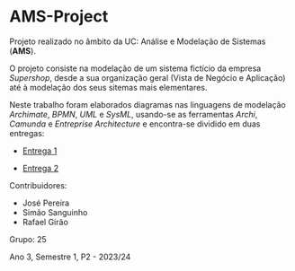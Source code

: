 # AMS-Project

Projeto realizado no âmbito da UC: Análise e Modelação de Sistemas (**AMS**).

O projeto consiste na modelação de um sistema fictício da empresa _Supershop_, desde a sua organização geral
(Vista de Negócio e Aplicação) até à modelação dos seus sitemas mais elementares.

Neste trabalho foram elaborados diagramas nas linguagens de modelação _Archimate_, _BPMN_, _UML_ e _SysML_,
usando-se as ferramentas _Archi_, _Camunda_ e _Entreprise Architecture_ e encontra-se dividido em duas entregas:

- [Entrega 1](./src/Entrega1)

- [Entrega 2](./src/Entrega2)

Contribuidores:
  - José Pereira
  - Simão Sanguinho
  - Rafael Girão

Grupo: 25

Ano 3, Semestre 1, P2 - 2023/24
